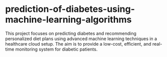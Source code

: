 # prediction-of-diabetes-using-machine-learning-algorithms
This project focuses on predicting diabetes and recommending personalized diet plans using advanced machine learning techniques in a healthcare cloud setup. The aim is to provide a low-cost, efficient, and real-time monitoring system for diabetic patients.
